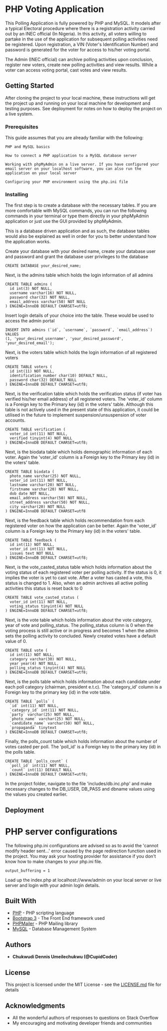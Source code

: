 # PHP Voting Application

This Polling Application is fully powered by PHP and MySQL. It models after a typical Electoral procedure where there is a registration activity carried out by an INEC official (In Nigeria). In this activity, all voters willing to partake in the use of the application for subsequent polling activities need be registered. Upon registration, a VIN (Voter's Identification Number) and password is generated for the voter for access to his/her voting portal.

The Admin (INEC official) can archive polling activities upon conclusion, register new voters, create new polling activities and view results. While a voter can access voting portal, cast votes and view results.

## Getting Started

After cloning the project to your local machine, these instructions will get the project up and running on your local machine for development and testing purposes. See deployment for notes on how to deploy the project on a live system.

### Prerequisites

This guide assumes that you are already familiar with the following:

```
PHP and MySQL basics
```

```
How to connect a PHP application to a MySQL database server
```

```
Working with phpMyAdmin on a live server. If you have configured your email server on your localhost software, you can also run the application on your local server
```

```
Configuring your PHP environment using the php.ini file
```


### Installing

The first step is to create a database with the necessary tables. If you are more comfortable with MySQL commands, you can run the following commands in your terminal or type them directly in your phpMyAdmin application or just use the GUI provided by phpMyAdmin.

This is a database driven application and as such, the database tables would also be explained as well in order for you to better understand how the application works.

Create your database with your desired name, create your database user and password and grant the database user privileges to the database

```
CREATE DATABASE your_desired_name;
```

Next, is the admins table which holds the login information of all admins

```
CREATE TABLE admins (
  id int(3) NOT NULL,
  username varchar(16) NOT NULL,
  password char(32) NOT NULL,
  email_address varchar(50) NOT NULL
) ENGINE=InnoDB DEFAULT CHARSET=utf8;
```

Insert login details of your choice into the table. These would be used to access the admin portal

```
INSERT INTO admins (`id`, `username`, `password`, `email_address`) VALUES
(1, 'your_desired_username', 'your_desired_password', 'your_desired_email');
```

Next, is the voters table which holds the login information of all registered voters

```
CREATE TABLE voters (
  id int(11) NOT NULL,
  identification_number char(10) DEFAULT NULL,
  password char(32) DEFAULT NULL
) ENGINE=InnoDB DEFAULT CHARSET=utf8;
```

Next, is the verification table which holds the verification status (if voter has verified his/her email address) of all registered voters. The 'voter_id' column is a Foreign key to the Primary key (id) in the voters' table. Although this table is not actively used in the present state of this application, it could be utilised in the future to implement suspension/unsuspension of voter accounts.

```
CREATE TABLE verification (
  voter_id int(11) NOT NULL,
  verified tinyint(4) NOT NULL
) ENGINE=InnoDB DEFAULT CHARSET=utf8;
```

Next, is the biodata table which holds demographic information of each voter. Again the 'voter_id' column is a Foreign key to the Primary key (id) in the voters' table.

```
CREATE TABLE biodata (
  photo_name varchar(25) NOT NULL,
  voter_id int(11) NOT NULL,
  lastname varchar(20) NOT NULL,
  firstname varchar(20) NOT NULL,
  dob date NOT NULL,
  email_address varchar(50) NOT NULL,
  street_address varchar(50) NOT NULL,
  city varchar(20) NOT NULL
) ENGINE=InnoDB DEFAULT CHARSET=utf8
```

Next, is the feedback table which holds recommendation from each registered voter on how the application can be better. Again the 'voter_id' column is a Foreign key to the Primary key (id) in the voters' table.

```
CREATE TABLE feedback (
  id int(11) NOT NULL,
  voter_id int(11) NOT NULL,
  issues text NOT NULL
) ENGINE=InnoDB DEFAULT CHARSET=utf8;
```

Next, is the vote_casted_status table which holds information about the voting status of each registered voter per polling activity. If the status is 0, it implies the voter is yet to cast vote. After a voter has casted a vote, this status is changed to 1. Also, when an admin archives all active polling activities this status is reset back to 0

```
CREATE TABLE vote_casted_status (
  voter_id int(11) NOT NULL,
  voting_status tinyint(4) NOT NULL
) ENGINE=InnoDB DEFAULT CHARSET=utf8;
```

Next, is the vote table which holds information about the vote category, year of vote and polling_status. The polling_status column is 0 when the voting process is still active or in progress and becomes 1 when the admin sets the polling activity to concluded. Newly created votes have a default value of 0.

```
CREATE TABLE vote (
  id int(11) NOT NULL,
  category varchar(30) NOT NULL,
  year year(4) NOT NULL,
  polling_status tinyint(4) NOT NULL
) ENGINE=InnoDB DEFAULT CHARSET=utf8;
```

Next, is the polls table which holds information about each candidate under each poll category (chairman, president e.t.c). The 'category_id' column is a Foreign key to the primary key (id) in the vote table.

```
CREATE TABLE `polls` (
  `id` int(11) NOT NULL,
  `category_id` int(11) NOT NULL,
  `party` varchar(25) NOT NULL,
  `photo_name` varchar(25) NOT NULL,
  `candidate_name` varchar(50) NOT NULL,
  `propaganda` tinytext
) ENGINE=InnoDB DEFAULT CHARSET=utf8;
```

Finally, the polls_count table which holds information about the number of votes casted per poll. The 'poll_id' is a Foreign key to the primary key (id) in the polls table.

```
CREATE TABLE `polls_count` (
  `poll_id` int(11) NOT NULL,
  `count` int(11) DEFAULT NULL
) ENGINE=InnoDB DEFAULT CHARSET=utf8;
```

In the project folder, navigate to the file 'includes/db.inc.php' and make necessary changes to the DB_USER, DB_PASS and dbname values using the values you created earlier.


## Deployment

# PHP server configurations

The following php.ini configurations are advised so as to avoid the 'cannot modify header sent...' error caused by the page redirection function used in the project. You may ask your hosting provider for assistance if you don't know how to make changes to your php.ini file.

 ```
 output_buffering = 1
 ```

Load up the index.php at localhost://www/admin on your local server or live server and login with your admin login details.


## Built With

* [PHP](php.net/manual/en/intro-whatis.php) - PHP scripting language
* [Bootstrap 3](http://www.getbootstrap.com/docs/3.3) - The Front End framework used
* [PHPMailer](https://github.com/PHPMailer) - PHP Mailing library
* [MySQL](https://www.mysql.com/) - Database Management System


## Authors

* **Chukwudi Dennis Umeilechukwu (@CupidCoder)**

## License

This project is licensed under the MIT License - see the [LICENSE.md](LICENSE.md) file for details

## Acknowledgments

* All the wonderful authors of responses to questions on Stack Overflow
* My encouraging and motivating developer friends and communities
